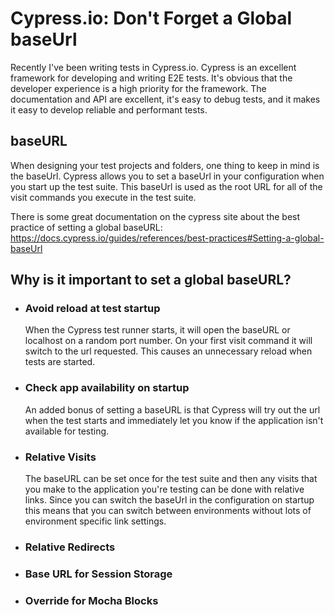 # Cypress.io: Don't Forget a Global baseUrl
Recently I've been writing tests in Cypress.io.   Cypress is an excellent framework for developing and writing E2E tests.  It's obvious that the developer experience is a high priority for the framework.  The documentation and API are excellent, it's easy to debug tests, and it makes it easy to develop reliable and performant tests.

## baseURL
When designing your test projects and folders, one thing to keep in mind is the baseUrl.  Cypress allows  you to set a baseUrl in your configuration when you start up the test suite.  This baseUrl is used as the root URL for all of the visit commands you execute in the test suite. 

There is some great documentation on the cypress site about the best practice of setting a global baseURL:
https://docs.cypress.io/guides/references/best-practices#Setting-a-global-baseUrl

## Why is it important to set a global baseURL?

- ### Avoid reload at test startup
  When the Cypress test runner starts, it will open the baseURL or localhost on a random port number.  On your first visit command it will switch to the url requested.  This causes an unnecessary reload when tests are started.

- ### Check app availability on startup
  An added bonus of setting a baseURL is that Cypress will try out the url when the test starts and immediately let you know if the application isn't available for testing.

- ### Relative Visits
  The baseURL can be set once for the test suite and then any visits that you make to the application you're testing can be done with relative links.  Since you can switch the baseUrl in the configuration on startup this means that you can switch between environments without lots of environment specific link settings.

- ### Relative Redirects

- ### Base URL for Session Storage

- ### Override for Mocha Blocks

